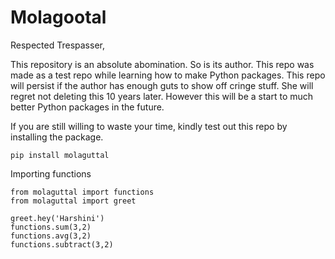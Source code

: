 # Molagootal

Respected Trespasser,

This repository is an absolute abomination. So is its author. This repo was made as a test repo while learning how to make Python packages. This repo will persist if the author has enough guts to show off cringe stuff. She will regret not deleting this 10 years later. However this will be a start to much better Python packages in the future.

If you are still willing to waste your time, kindly test out this repo by installing the package.

```
pip install molaguttal

```
Importing functions
```
from molaguttal import functions
from molaguttal import greet
```
```
greet.hey('Harshini')
functions.sum(3,2)
functions.avg(3,2)
functions.subtract(3,2)
```



